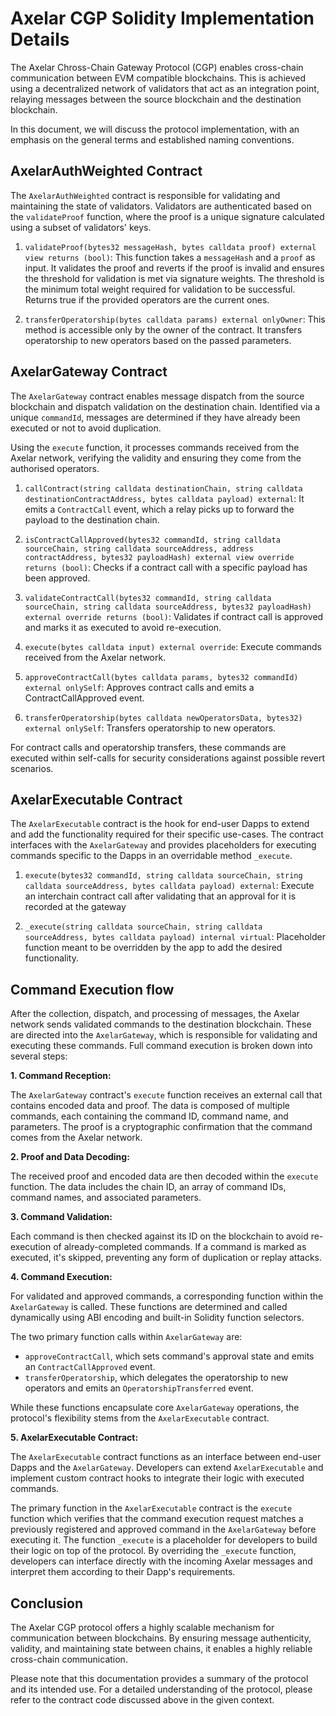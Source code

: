 # Axelar CGP Solidity Implementation Details

The Axelar Chross-Chain Gateway Protocol (CGP) enables cross-chain communication between EVM compatible blockchains. This is achieved using a decentralized network of validators that act as an integration point, relaying messages between the source blockchain and the destination blockchain.

In this document, we will discuss the protocol implementation, with an emphasis on the general terms and established naming conventions.

## AxelarAuthWeighted Contract

The `AxelarAuthWeighted` contract is responsible for validating and maintaining the state of validators. Validators are authenticated based on the `validateProof` function, where the proof is a unique signature calculated using a subset of validators' keys.

1. `validateProof(bytes32 messageHash, bytes calldata proof) external view returns (bool)`: This function takes a `messageHash` and a `proof` as input. It validates the proof and reverts if the proof is invalid and ensures the threshold for validation is met via signature weights. The threshold is the minimum total weight required for validation to be successful. Returns true if the provided operators are the current ones.

2. `transferOperatorship(bytes calldata params) external onlyOwner`: This method is accessible only by the owner of the contract. It transfers operatorship to new operators based on the passed parameters.

## AxelarGateway Contract

The `AxelarGateway` contract enables message dispatch from the source blockchain and dispatch validation on the destination chain. Identified via a unique `commandId`, messages are determined if they have already been executed or not to avoid duplication.

Using the `execute` function, it processes commands received from the Axelar network, verifying the validity and ensuring they come from the authorised operators.

1. `callContract(string calldata destinationChain, string calldata destinationContractAddress, bytes calldata payload) external`: It emits a `ContractCall` event, which a relay picks up to forward the payload to the destination chain.

2. `isContractCallApproved(bytes32 commandId, string calldata sourceChain, string calldata sourceAddress, address contractAddress, bytes32 payloadHash) external view override returns (bool)`: Checks if a contract call with a specific payload has been approved.

3. `validateContractCall(bytes32 commandId, string calldata sourceChain, string calldata sourceAddress, bytes32 payloadHash) external override returns (bool)`: Validates if contract call is approved and marks it as executed to avoid re-execution.

4. `execute(bytes calldata input) external override`: Execute commands received from the Axelar network.

5. `approveContractCall(bytes calldata params, bytes32 commandId) external onlySelf`: Approves contract calls and emits a ContractCallApproved event.

6. `transferOperatorship(bytes calldata newOperatorsData, bytes32) external onlySelf`: Transfers operatorship to new operators.

For contract calls and operatorship transfers, these commands are executed within self-calls for security considerations against possible revert scenarios.

## AxelarExecutable Contract

The `AxelarExecutable` contract is the hook for end-user Dapps to extend and add the functionality required for their specific use-cases. The contract interfaces with the `AxelarGateway` and provides placeholders for executing commands specific to the Dapps in an overridable method `_execute`.

1. `execute(bytes32 commandId, string calldata sourceChain, string calldata sourceAddress, bytes calldata payload) external`: Execute an interchain contract call after validating that an approval for it is recorded at the gateway

2. `_execute(string calldata sourceChain, string calldata sourceAddress, bytes calldata payload) internal virtual`: Placeholder function meant to be overridden by the app to add the desired functionality.

## Command Execution flow

After the collection, dispatch, and processing of messages, the Axelar network sends validated commands to the destination blockchain. These are directed into the `AxelarGateway`, which is responsible for validating and executing these commands. Full command execution is broken down into several steps:

**1. Command Reception:**

The `AxelarGateway` contract's `execute` function receives an external call that contains encoded data and proof.
The data is composed of multiple commands, each containing the command ID, command name, and parameters. The proof is a cryptographic confirmation that the command comes from the Axelar network.

**2. Proof and Data Decoding:**

The received proof and encoded data are then decoded within the `execute` function. The data includes the chain ID, an array of command IDs, command names, and associated parameters.

**3. Command Validation:**

Each command is then checked against its ID on the blockchain to avoid re-execution of already-completed commands. If a command is marked as executed, it's skipped, preventing any form of duplication or replay attacks.

**4. Command Execution:**

For validated and approved commands, a corresponding function within the `AxelarGateway` is called. These functions are determined and called dynamically using ABI encoding and built-in Solidity function selectors.

The two primary function calls within `AxelarGateway` are:

- `approveContractCall`, which sets command's approval state and emits an `ContractCallApproved` event.
- `transferOperatorship`, which delegates the operatorship to new operators and emits an `OperatorshipTransferred` event.

While these functions encapsulate core `AxelarGateway` operations, the protocol's flexibility stems from the `AxelarExecutable` contract.

**5. AxelarExecutable Contract:**

The `AxelarExecutable` contract functions as an interface between end-user Dapps and the `AxelarGateway`. Developers can extend `AxelarExecutable` and implement custom contract hooks to integrate their logic with executed commands.

The primary function in the `AxelarExecutable` contract is the `execute` function which verifies that the command execution request matches a previously registered and approved command in the `AxelarGateway` before executing it.
The function `_execute` is a placeholder for developers to build their logic on top of the protocol.
By overriding the `_execute` function, developers can interface directly with the incoming Axelar messages and interpret them according to their Dapp's requirements.

## Conclusion

The Axelar CGP protocol offers a highly scalable mechanism for communication between blockchains. By ensuring message authenticity, validity, and maintaining state between chains, it enables a highly reliable cross-chain communication.

Please note that this documentation provides a summary of the protocol and its intended use. For a detailed understanding of the protocol, please refer to the contract code discussed above in the given context.